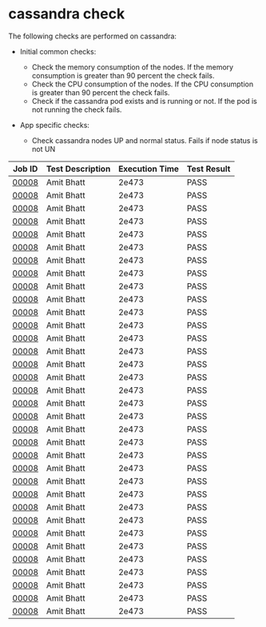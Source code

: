 # cassandra check

The following checks are performed on cassandra:

- Initial common checks:
    - Check the memory consumption of the nodes. If the memory consumption is greater than 90 percent the check fails.
    - Check the CPU consumption of the nodes. If the CPU consumption is greater than 90 percent the check fails.
    - Check if the cassandra pod exists and is running or not. If the pod is not running the check fails.

- App specific checks:
    - Check cassandra nodes UP and normal status. Fails if node status is not UN

| Job ID |   Test Description         | Execution Time |Test Result   |
 |---------|---------------------------| --------------|--------|
|     <a href= "https://gitlab.mayadata.io/oep/oep-e2e-gcp/-/jobs/00008">00008</a>           |  Amit Bhatt           | 2e473  | PASS |
|     <a href= "https://gitlab.mayadata.io/oep/oep-e2e-gcp/-/jobs/00008">00008</a>           |  Amit Bhatt           | 2e473  | PASS |
|     <a href= "https://gitlab.mayadata.io/oep/oep-e2e-gcp/-/jobs/00008">00008</a>           |  Amit Bhatt           | 2e473  | PASS |
|     <a href= "https://gitlab.mayadata.io/oep/oep-e2e-gcp/-/jobs/00008">00008</a>           |  Amit Bhatt           | 2e473  | PASS |
|     <a href= "https://gitlab.mayadata.io/oep/oep-e2e-gcp/-/jobs/00008">00008</a>           |  Amit Bhatt           | 2e473  | PASS |
|     <a href= "https://gitlab.mayadata.io/oep/oep-e2e-gcp/-/jobs/00008">00008</a>           |  Amit Bhatt           | 2e473  | PASS |
|     <a href= "https://gitlab.mayadata.io/oep/oep-e2e-gcp/-/jobs/00008">00008</a>           |  Amit Bhatt           | 2e473  | PASS |
|     <a href= "https://gitlab.mayadata.io/oep/oep-e2e-gcp/-/jobs/00008">00008</a>           |  Amit Bhatt           | 2e473  | PASS |
|     <a href= "https://gitlab.mayadata.io/oep/oep-e2e-gcp/-/jobs/00008">00008</a>           |  Amit Bhatt           | 2e473  | PASS |
|     <a href= "https://gitlab.mayadata.io/oep/oep-e2e-gcp/-/jobs/00008">00008</a>           |  Amit Bhatt           | 2e473  | PASS |
|     <a href= "https://gitlab.mayadata.io/oep/oep-e2e-gcp/-/jobs/00008">00008</a>           |  Amit Bhatt           | 2e473  | PASS |
|     <a href= "https://gitlab.mayadata.io/oep/oep-e2e-gcp/-/jobs/00008">00008</a>           |  Amit Bhatt           | 2e473  | PASS |
|     <a href= "https://gitlab.mayadata.io/oep/oep-e2e-gcp/-/jobs/00008">00008</a>           |  Amit Bhatt           | 2e473  | PASS |
|     <a href= "https://gitlab.mayadata.io/oep/oep-e2e-gcp/-/jobs/00008">00008</a>           |  Amit Bhatt           | 2e473  | PASS |
|     <a href= "https://gitlab.mayadata.io/oep/oep-e2e-gcp/-/jobs/00008">00008</a>           |  Amit Bhatt           | 2e473  | PASS |
|     <a href= "https://gitlab.mayadata.io/oep/oep-e2e-gcp/-/jobs/00008">00008</a>           |  Amit Bhatt           | 2e473  | PASS |
|     <a href= "https://gitlab.mayadata.io/oep/oep-e2e-gcp/-/jobs/00008">00008</a>           |  Amit Bhatt           | 2e473  | PASS |
|     <a href= "https://gitlab.mayadata.io/oep/oep-e2e-gcp/-/jobs/00008">00008</a>           |  Amit Bhatt           | 2e473  | PASS |
|     <a href= "https://gitlab.mayadata.io/oep/oep-e2e-gcp/-/jobs/00008">00008</a>           |  Amit Bhatt           | 2e473  | PASS |
|     <a href= "https://gitlab.mayadata.io/oep/oep-e2e-gcp/-/jobs/00008">00008</a>           |  Amit Bhatt           | 2e473  | PASS |
|     <a href= "https://gitlab.mayadata.io/oep/oep-e2e-gcp/-/jobs/00008">00008</a>           |  Amit Bhatt           | 2e473  | PASS |
|     <a href= "https://gitlab.mayadata.io/oep/oep-e2e-gcp/-/jobs/00008">00008</a>           |  Amit Bhatt           | 2e473  | PASS |
|     <a href= "https://gitlab.mayadata.io/oep/oep-e2e-gcp/-/jobs/00008">00008</a>           |  Amit Bhatt           | 2e473  | PASS |
|     <a href= "https://gitlab.mayadata.io/oep/oep-e2e-gcp/-/jobs/00008">00008</a>           |  Amit Bhatt           | 2e473  | PASS |
|     <a href= "https://gitlab.mayadata.io/oep/oep-e2e-gcp/-/jobs/00008">00008</a>           |  Amit Bhatt           | 2e473  | PASS |
|     <a href= "https://gitlab.mayadata.io/oep/oep-e2e-gcp/-/jobs/00008">00008</a>           |  Amit Bhatt           | 2e473  | PASS |
|     <a href= "https://gitlab.mayadata.io/oep/oep-e2e-gcp/-/jobs/00008">00008</a>           |  Amit Bhatt           | 2e473  | PASS |
|     <a href= "https://gitlab.mayadata.io/oep/oep-e2e-gcp/-/jobs/00008">00008</a>           |  Amit Bhatt           | 2e473  | PASS |
|     <a href= "https://gitlab.mayadata.io/oep/oep-e2e-gcp/-/jobs/00008">00008</a>           |  Amit Bhatt           | 2e473  | PASS |
|     <a href= "https://gitlab.mayadata.io/oep/oep-e2e-gcp/-/jobs/00008">00008</a>           |  Amit Bhatt           | 2e473  | PASS |
|     <a href= "https://gitlab.mayadata.io/oep/oep-e2e-gcp/-/jobs/00008">00008</a>           |  Amit Bhatt           | 2e473  | PASS |
|     <a href= "https://gitlab.mayadata.io/oep/oep-e2e-gcp/-/jobs/00008">00008</a>           |  Amit Bhatt           | 2e473  | PASS |
|     <a href= "https://gitlab.mayadata.io/oep/oep-e2e-gcp/-/jobs/00008">00008</a>           |  Amit Bhatt           | 2e473  | PASS |
 |    <a href= "https://gitlab.mayadata.io/oep/oep-e2e-gcp/-/jobs/00008">00008</a>   |  Amit Bhatt           |  2e473     |PASS  |

